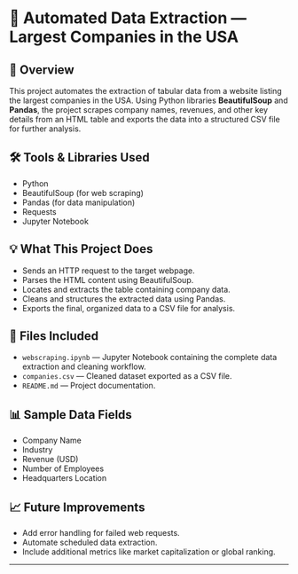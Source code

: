 # 🏢 Automated Data Extraction — Largest Companies in the USA

## 📌 Overview
This project automates the extraction of tabular data from a website listing the largest companies in the USA. Using Python libraries **BeautifulSoup** and **Pandas**, the project scrapes company names, revenues, and other key details from an HTML table and exports the data into a structured CSV file for further analysis.

## 🛠 Tools & Libraries Used
- Python
- BeautifulSoup (for web scraping)
- Pandas (for data manipulation)
- Requests
- Jupyter Notebook

## 💡 What This Project Does
- Sends an HTTP request to the target webpage.
- Parses the HTML content using BeautifulSoup.
- Locates and extracts the table containing company data.
- Cleans and structures the extracted data using Pandas.
- Exports the final, organized data to a CSV file for analysis.

## 📁 Files Included
- `webscraping.ipynb` — Jupyter Notebook containing the complete data extraction and cleaning workflow.
- `companies.csv` — Cleaned dataset exported as a CSV file.
- `README.md` — Project documentation.

## 📊 Sample Data Fields
- Company Name
- Industry
- Revenue (USD)
- Number of Employees
- Headquarters Location

## 📈 Future Improvements
- Add error handling for failed web requests.
- Automate scheduled data extraction.
- Include additional metrics like market capitalization or global ranking.

---

